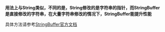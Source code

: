 **用法上与String类似，不同的是，String修改的是字符串的指针，而StringBuffer是直接修改的字符串，在大量字符串修改的情况下，StringBuffer能提升性能**  
 
具体方法请参考[StringBuffer官方文档](https://docs.oracle.com/javase/7/docs/api/java/lang/StringBuffer.html)